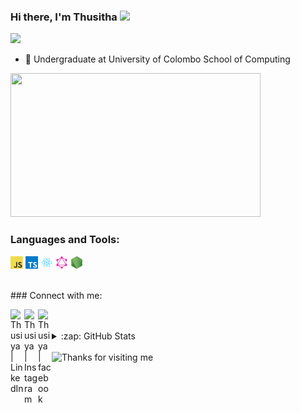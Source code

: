 ### Hi there, I'm Thusitha <img src="https://media.giphy.com/media/hvRJCLFzcasrR4ia7z/giphy.gif" width="25px">

![](https://visitor-badge.glitch.me/badge?page_id=Thusiya05)
</br>

- 🌱 Undergraduate at University of Colombo School of Computing

<img src="https://media0.giphy.com/media/3oKGzgNfssFG1xlwC4/giphy.gif?cid=ecf05e47fjraisxazww6aj3gk54e1gnz5dn8srrbisciat81&rid=giphy.gif" width="400" height="230">

### Languages and Tools: 

<code><img height="20" src="https://raw.githubusercontent.com/github/explore/80688e429a7d4ef2fca1e82350fe8e3517d3494d/topics/javascript/javascript.png"></code>
<code><img height="20" src="https://raw.githubusercontent.com/github/explore/80688e429a7d4ef2fca1e82350fe8e3517d3494d/topics/typescript/typescript.png"></code>
<code><img height="20" src="https://raw.githubusercontent.com/github/explore/80688e429a7d4ef2fca1e82350fe8e3517d3494d/topics/react/react.png"></code>
<code><img height="20" src="https://raw.githubusercontent.com/github/explore/5c058a388828bb5fde0bcafd4bc867b5bb3f26f3/topics/graphql/graphql.png"></code>
<code><img height="20" src="https://raw.githubusercontent.com/github/explore/80688e429a7d4ef2fca1e82350fe8e3517d3494d/topics/nodejs/nodejs.png"></code>    

</br>
### Connect with me:

[<img align="left" alt="Thusiya | LinkedIn" width="22px" src="https://cdn.jsdelivr.net/npm/simple-icons@v3/icons/linkedin.svg" />][linkedin]
[<img align="left" alt="Thusiya | Instagram" width="22px" src="https://cdn.jsdelivr.net/npm/simple-icons@v3/icons/instagram.svg" />][instagram]
[<img align="left" alt="Thusiya | facebook" width="22px" src="https://cdn.jsdelivr.net/npm/simple-icons@v3/icons/facebook.svg" />][facebook]

</br>

</br>

<details>
  <summary>:zap: GitHub Stats</summary>

  <a href="https://github.com/Thusiya05/github-readme-stats">
  <img align="center" src="https://github-readme-stats.anuraghazra1.vercel.app/api?username=Thusiya05&show_icons=true&include_all_commits=true&theme=radical" alt="Thusitha's github stats" />
</a>
<a href="https://github.com/Thusiya05/github-readme-stats">
  <!-- Change the `github-readme-stats.anuraghazra1.vercel.app` to `github-readme-stats.vercel.app`  -->
  <img align="center" src="https://github-readme-stats.vercel.app/api/top-langs/?username=Thusiya05&layout=compact&theme=material-palenight" />
</a>
 
</details>

[instagram]: https://www.instagram.com/thusi_ya/
[linkedin]: https://www.linkedin.com/in/thusitha-karunathilaka-b2379a195
[facebook]: https://www.facebook.com/thusitha.karunathilaka.50

</br>
<img height="120" alt="Thanks for visiting me" width="100%" src="https://raw.githubusercontent.com/BrunnerLivio/brunnerlivio/master/images/marquee.svg" />


<!--
**Thusiya05/Thusiya05** is a ✨ _special_ ✨ repository because its `README.md` (this file) appears on your GitHub profile.

Here are some ideas to get you started:

- 🔭 I’m currently working on ...
- 🌱 I’m currently learning ...
- 👯 I’m looking to collaborate on ...
- 🤔 I’m looking for help with ...
- 💬 Ask me about ...
- 📫 How to reach me: ...
- 😄 Pronouns: ...
- ⚡ Fun fact: ...
-->
